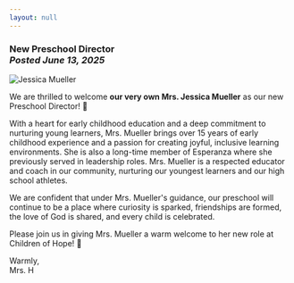 ```yaml
---
layout: null
---
```


<h3 class="ui header">
  New Preschool Director
  <div class="sub header">
    <i>Posted June 13, 2025</i>
  </div>
</h3>

<p>
  <img src="{{ site.baseurl }}/assets/images/teachers/jessica_mueller.jpg"
    alt="Jessica Mueller" class="ui small centered circular image" />
</p>

<p>
  We are thrilled to welcome <b>our very own Mrs. Jessica Mueller</b> as our new Preschool Director! 🎉
</p>

<p>
  With a heart for early childhood education and a deep commitment to nurturing young learners, Mrs. Mueller brings over 15 years of early childhood experience and a passion for creating joyful, inclusive learning environments. She is also a long-time member of Esperanza where she previously served in leadership roles. Mrs. Mueller is a respected educator and coach in our community, nurturing our youngest learners and our high school athletes.
</p>

<p>
  We are confident that under Mrs. Mueller's guidance, our preschool will continue to be a place where curiosity is sparked, friendships are formed, the love of God is shared, and every child is celebrated.
</p>

<p>
  Please join us in giving Mrs. Mueller a warm welcome to her new role at Children of Hope! 💛
</p>


<p>
  Warmly,<br />
  Mrs. H
</p>